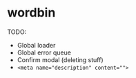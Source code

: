 wordbin
=======

TODO:
* Global loader
* Global error queue
* Confirm modal (deleting stuff)
* `<meta name="description" content="">`
